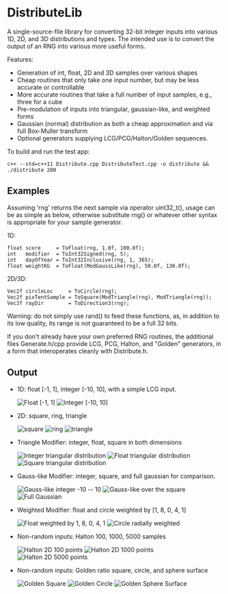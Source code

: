 DistributeLib
=============

A single-source-file library for converting 32-bit integer inputs into various 1D, 2D, and 
3D distributions and types. The intended use is to convert the output of an RNG into 
various more useful forms.

Features:

* Generation of int, float, 2D and 3D samples over various shapes
* Cheap routines that only take one input number, but may be less accurate or controllable
* More accurate routines that take a full number of input samples, e.g., three for a cube
* Pre-modulation of inputs into triangular, gaussian-like, and weighted forms
* Gaussian (normal) distribution as both a cheap approximation and via full Box-Muller 
  transform
* Optional generators supplying LCG/PCG/Halton/Golden sequences.

To build and run the test app:

    c++ --std=c++11 Distribute.cpp DistributeTest.cpp -o distribute && ./distribute 200



Examples
--------

Assuming 'rng' returns the next sample via operator uint32_t(), usage can be as simple as 
below, otherwise substitute rng() or whatever other syntax is appropriate for your sample 
generator.

1D:

	float score     = ToFloat(rng, 1.0f, 100.0f);
	int   modifier  = ToInt32Signed(rng, 5);
	int   dayOfYear = ToInt32Inclusive(rng, 1, 365);
	float weightKG  = ToFloat(ModGaussLike(rng), 50.0f, 130.0f);

2D/3D:

	Vec2f circleLoc     = ToCircle(rng);
	Vec2f pixTentSample = ToSquare(ModTriangle(rng), ModTriangle(rng));
	Vec3f rayDir        = ToDirection3(rng);


Warning: do not simply use rand() to feed these functions, as, in addition to its low 
quality, its range is not guaranteed to be a full 32 bits.

If you don't already have your own preferred RNG routines, the additional files
Generate.h/cpp provide LCG, PCG, Halton, and "Golden" generators, in a form that 
interoperates cleanly with Distribute.h.


Output
------

* 1D: float [-1, 1], integer [-10, 10], with a simple LCG input.

	![](images/float.png "Float [-1, 1]")
	![](images/int.png "Integer [-10, 10]")

* 2D: square, ring, triangle

	![](images/square.png "square")
	![](images/ring.png "ring")
	![](images/triangle.png "triangle")


* Triangle Modifier: integer, float, square in both dimensions

	![](images/int-triangle.png "Integer triangular distribution")
	![](images/float-triangle.png "Float triangular distribution")
	![](images/square-triangle.png "Square triangular distribution")

* Gauss-like Modifier: integer, square, and full gaussian for comparison.

	![](images/int-gauss-like.png "Gauss-like integer -10 -- 10")
	![](images/square-gauss-like.png "Gauss-like over the square")
	![](images/gaussian.png "Full Gaussian")

* Weighted Modifier: float and circle weighted by [1, 8, 0, 4, 1]

	![](images/float-weighted.png "Float weighted by 1, 8, 0, 4, 1")
	![](images/circle-radially-weighted.png "Circle radially weighted")

* Non-random inputs: Halton 100, 1000, 5000 samples

	![](images/halton-100.png "Halton 2D 100 points")
	![](images/halton-1000.png "Halton 2D 1000 points")
	![](images/halton-5000.png "Halton 2D 5000 points")

* Non-random inputs: Golden ratio square, circle, and sphere surface

	![](images/square-golden.png "Golden Square")
	![](images/circle-golden.png "Golden Circle")
	![](images/sphere-surface-golden.png "Golden Sphere Surface")

